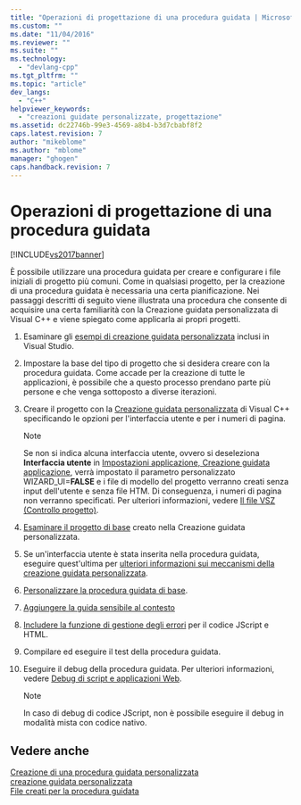 ```yaml
---
title: "Operazioni di progettazione di una procedura guidata | Microsoft Docs"
ms.custom: ""
ms.date: "11/04/2016"
ms.reviewer: ""
ms.suite: ""
ms.technology: 
  - "devlang-cpp"
ms.tgt_pltfrm: ""
ms.topic: "article"
dev_langs: 
  - "C++"
helpviewer_keywords: 
  - "creazioni guidate personalizzate, progettazione"
ms.assetid: dc22746b-99e3-4569-a8b4-b3d7cbabf8f2
caps.latest.revision: 7
author: "mikeblome"
ms.author: "mblome"
manager: "ghogen"
caps.handback.revision: 7
---
```

# Operazioni di progettazione di una procedura guidata
[!INCLUDE[vs2017banner](../assembler/inline/includes/vs2017banner.md)]

È possibile utilizzare una procedura guidata per creare e configurare i file iniziali di progetto più comuni.  Come in qualsiasi progetto, per la creazione di una procedura guidata è necessaria una certa pianificazione.  Nei passaggi descritti di seguito viene illustrata una procedura che consente di acquisire una certa familiarità con la Creazione guidata personalizzata di Visual C\+\+ e viene spiegato come applicarla ai propri progetti.  
  
1.  Esaminare gli [esempi di creazione guidata personalizzata](http://msdn.microsoft.com/it-it/6afa2143-062c-4a68-81ca-66cbf4b95261) inclusi in Visual Studio.  
  
2.  Impostare la base del tipo di progetto che si desidera creare con la procedura guidata.  Come accade per la creazione di tutte le applicazioni, è possibile che a questo processo prendano parte più persone e che venga sottoposto a diverse iterazioni.  
  
3.  Creare il progetto con la [Creazione guidata personalizzata](../ide/creating-a-custom-wizard.md) di Visual C\+\+ specificando le opzioni per l'interfaccia utente e per i numeri di pagina.  
  
    > [!NOTE]
    >  Se non si indica alcuna interfaccia utente, ovvero si deseleziona **Interfaccia utente** in [Impostazioni applicazione, Creazione guidata applicazione](../ide/application-settings-custom-wizard.md), verrà impostato il parametro personalizzato WIZARD\_UI\=**FALSE** e i file di modello del progetto verranno creati senza input dell'utente e senza file HTM.  Di conseguenza, i numeri di pagina non verranno specificati.  Per ulteriori informazioni, vedere [Il file VSZ \(Controllo progetto\)](../ide/dot-vsz-file-project-control.md).  
  
4.  [Esaminare il progetto di base](../ide/examining-the-basic-wizard-project.md) creato nella Creazione guidata personalizzata.  
  
5.  Se un'interfaccia utente è stata inserita nella procedura guidata, eseguire quest'ultima per [ulteriori informazioni sui meccanismi della creazione guidata personalizzata](../ide/examining-the-mechanics-of-a-wizard.md).  
  
6.  [Personalizzare la procedura guidata di base](../ide/customizing-your-wizard.md).  
  
7.  [Aggiungere la guida sensibile al contesto](../ide/providing-context-sensitive-help.md)  
  
8.  [Includere la funzione di gestione degli errori](../ide/handling-errors-in-wizards.md) per il codice JScript e HTML.  
  
9. Compilare ed eseguire il test della procedura guidata.  
  
10. Eseguire il debug della procedura guidata.  Per ulteriori informazioni, vedere [Debug di script e applicazioni Web](../Topic/Debugging%20Web%20Applications%20and%20Script.md).  
  
    > [!NOTE]
    >  In caso di debug di codice JScript, non è possibile eseguire il debug in modalità mista con codice nativo.  
  
## Vedere anche  
 [Creazione di una procedura guidata personalizzata](../ide/creating-a-custom-wizard.md)   
 [creazione guidata personalizzata](../ide/custom-wizard.md)   
 [File creati per la procedura guidata](../ide/files-created-for-your-wizard.md)